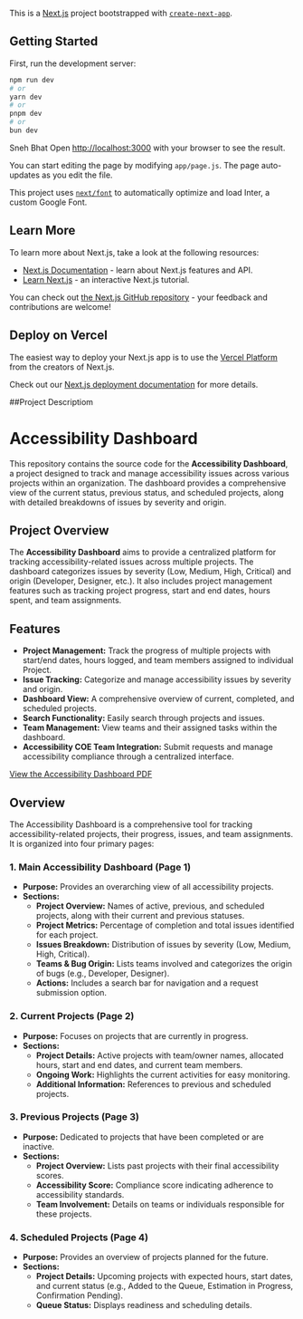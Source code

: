 This is a [Next.js](https://nextjs.org/) project bootstrapped with [`create-next-app`](https://github.com/vercel/next.js/tree/canary/packages/create-next-app).

## Getting Started

First, run the development server:

```bash
npm run dev
# or
yarn dev
# or
pnpm dev
# or
bun dev
```
Sneh Bhat
Open [http://localhost:3000](http://localhost:3000) with your browser to see the result.

You can start editing the page by modifying `app/page.js`. The page auto-updates as you edit the file.

This project uses [`next/font`](https://nextjs.org/docs/basic-features/font-optimization) to automatically optimize and load Inter, a custom Google Font.

## Learn More

To learn more about Next.js, take a look at the following resources:

- [Next.js Documentation](https://nextjs.org/docs) - learn about Next.js features and API.
- [Learn Next.js](https://nextjs.org/learn) - an interactive Next.js tutorial.

You can check out [the Next.js GitHub repository](https://github.com/vercel/next.js/) - your feedback and contributions are welcome!

## Deploy on Vercel

The easiest way to deploy your Next.js app is to use the [Vercel Platform](https://vercel.com/new?utm_medium=default-template&filter=next.js&utm_source=create-next-app&utm_campaign=create-next-app-readme) from the creators of Next.js.

Check out our [Next.js deployment documentation](https://nextjs.org/docs/deployment) for more details.

##Project Descriptiom

# Accessibility Dashboard

This repository contains the source code for the **Accessibility Dashboard**, a project designed to track and manage accessibility issues across various projects within an organization. The dashboard provides a comprehensive view of the current status, previous status, and scheduled projects, along with detailed breakdowns of issues by severity and origin.

## Project Overview

The **Accessibility Dashboard** aims to provide a centralized platform for tracking accessibility-related issues across multiple projects. The dashboard categorizes issues by severity (Low, Medium, High, Critical) and origin (Developer, Designer, etc.). It also includes project management features such as tracking project progress, start and end dates, hours spent, and team assignments.

## Features

- **Project Management:** Track the progress of multiple projects with start/end dates, hours logged, and team members assigned to individual Project.
- **Issue Tracking:** Categorize and manage accessibility issues by severity and origin.
- **Dashboard View:** A comprehensive overview of current, completed, and scheduled projects.
- **Search Functionality:** Easily search through projects and issues.
- **Team Management:** View teams and their assigned tasks within the dashboard.
- **Accessibility COE Team Integration:** Submit requests and manage accessibility compliance through a centralized interface.

[View the Accessibility Dashboard PDF](https://github.com/WOLFIEEEE/Dashboard-Design/blob/main/AccessibilityDashboard.pdf)

## Overview
The Accessibility Dashboard is a comprehensive tool for tracking accessibility-related projects, their progress, issues, and team assignments. It is organized into four primary pages:

### 1. Main Accessibility Dashboard (Page 1)
- **Purpose:** Provides an overarching view of all accessibility projects.
- **Sections:**
  - **Project Overview:** Names of active, previous, and scheduled projects, along with their current and previous statuses.
  - **Project Metrics:** Percentage of completion and total issues identified for each project.
  - **Issues Breakdown:** Distribution of issues by severity (Low, Medium, High, Critical).
  - **Teams & Bug Origin:** Lists teams involved and categorizes the origin of bugs (e.g., Developer, Designer).
  - **Actions:** Includes a search bar for navigation and a request submission option.

### 2. Current Projects (Page 2)
- **Purpose:** Focuses on projects that are currently in progress.
- **Sections:**
  - **Project Details:** Active projects with team/owner names, allocated hours, start and end dates, and current team members.
  - **Ongoing Work:** Highlights the current activities for easy monitoring.
  - **Additional Information:** References to previous and scheduled projects.

### 3. Previous Projects (Page 3)
- **Purpose:** Dedicated to projects that have been completed or are inactive.
- **Sections:**
  - **Project Overview:** Lists past projects with their final accessibility scores.
  - **Accessibility Score:** Compliance score indicating adherence to accessibility standards.
  - **Team Involvement:** Details on teams or individuals responsible for these projects.

### 4. Scheduled Projects (Page 4)
- **Purpose:** Provides an overview of projects planned for the future.
- **Sections:**
  - **Project Details:** Upcoming projects with expected hours, start dates, and current status (e.g., Added to the Queue, Estimation in Progress, Confirmation Pending).
  - **Queue Status:** Displays readiness and scheduling details.
